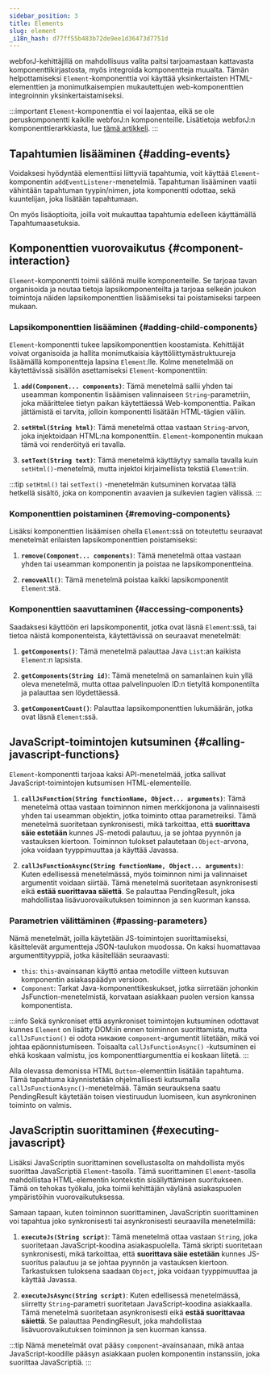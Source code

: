 ```yaml
---
sidebar_position: 3
title: Elements
slug: element
_i18n_hash: d77ff55b483b72de9ee1d36473d7751d
---
```

<DocChip chip='since' label='23.06' />
<JavadocLink type="foundation" location="com/webforj/component/element/Element" top='true'/>

webforJ-kehittäjillä on mahdollisuus valita paitsi tarjoamastaan kattavasta komponenttikirjastosta, myös integroida komponentteja muualta. Tämän helpottamiseksi `Element`-komponenttia voi käyttää yksinkertaisten HTML-elementtien ja monimutkaisempien mukautettujen web-komponenttien integroinnin yksinkertaistamiseksi.

:::important
`Element`-komponenttia ei voi laajentaa, eikä se ole peruskomponentti kaikille webforJ:n komponenteille. Lisätietoja webforJ:n komponenttierarkkiasta, lue [tämä artikkeli](../architecture/controls-components.md).
:::

<ComponentDemo 
path='/webforj/elementinputdemo?' 
javaE='https://raw.githubusercontent.com/webforj/webforj-documentation/refs/heads/main/src/main/java/com/webforj/samples/views/element/ElementInputDemoView.java'
cssURL='/css/element/elementInput.css'
/>

## Tapahtumien lisääminen {#adding-events}

Voidaksesi hyödyntää elementtiisi liittyviä tapahtumia, voit käyttää `Element`-komponentin `addEventListener`-menetelmiä. Tapahtuman lisääminen vaatii vähintään tapahtuman tyypin/nimen, jota komponentti odottaa, sekä kuuntelijan, joka lisätään tapahtumaan.

On myös lisäoptioita, joilla voit mukauttaa tapahtumia edelleen käyttämällä Tapahtumaasetuksia.

<ComponentDemo 
path='/webforj/elementinputevent?' 
javaE='https://raw.githubusercontent.com/webforj/webforj-documentation/refs/heads/main/src/main/java/com/webforj/samples/views/element/ElementInputEventView.java'
cssURL='/css/element/elementInputEvent.css'
height='240px'
/>

## Komponenttien vuorovaikutus {#component-interaction}

`Element`-komponentti toimii säilönä muille komponenteille. Se tarjoaa tavan organisoida ja noutaa tietoja lapsikomponenteilta ja tarjoaa selkeän joukon toimintoja näiden lapsikomponenttien lisäämiseksi tai poistamiseksi tarpeen mukaan.

### Lapsikomponenttien lisääminen {#adding-child-components}

`Element`-komponentti tukee lapsikomponenttien koostamista. Kehittäjät voivat organisoida ja hallita monimutkaisia käyttöliittymästruktuureja lisäämällä komponentteja lapsina `Element`:lle. Kolme menetelmää on käytettävissä sisällön asettamiseksi `Element`-komponenttiin:

1. **`add(Component... components)`**: Tämä menetelmä sallii yhden tai useamman komponentin lisäämisen valinnaiseen `String`-parametriin, joka määrittelee tietyn paikan käytettäessä Web-komponenttia. Paikan jättämistä ei tarvita, jolloin komponentti lisätään HTML-tägien väliin.

2. **`setHtml(String html)`**: Tämä menetelmä ottaa vastaan `String`-arvon, joka injektoidaan HTML:na komponenttiin. `Element`-komponentin mukaan tämä voi renderöityä eri tavalla.

3. **`setText(String text)`**: Tämä menetelmä käyttäytyy samalla tavalla kuin `setHtml()`-menetelmä, mutta injektoi kirjaimellista tekstiä `Element`:iin.

<ComponentDemo 
path='/webforj/elementinputtext?' 
javaE='https://raw.githubusercontent.com/webforj/webforj-documentation/refs/heads/main/src/main/java/com/webforj/samples/views/element/ElementInputTextView.java'
cssURL='/css/element/elementInput.css'
height='175px'
/>

:::tip
`setHtml()` tai `setText()` -menetelmän kutsuminen korvataa tällä hetkellä sisältö, joka on komponentin avaavien ja sulkevien tagien välissä.
:::

### Komponenttien poistaminen {#removing-components}

Lisäksi komponenttien lisäämisen ohella `Element`:ssä on toteutettu seuraavat menetelmät erilaisten lapsikomponenttien poistamiseksi:

1. **`remove(Component... components)`**: Tämä menetelmä ottaa vastaan yhden tai useamman komponentin ja poistaa ne lapsikomponentteina.

2. **`removeAll()`**: Tämä menetelmä poistaa kaikki lapsikomponentit `Element`:stä.

### Komponenttien saavuttaminen {#accessing-components}

Saadaksesi käyttöön eri lapsikomponentit, jotka ovat läsnä `Element`:ssä, tai tietoa näistä komponenteista, käytettävissä on seuraavat menetelmät:

1. **`getComponents()`**: Tämä menetelmä palauttaa Java `List`:an kaikista `Element`:n lapsista.

2. **`getComponents(String id)`**: Tämä menetelmä on samanlainen kuin yllä oleva menetelmä, mutta ottaa palvelinpuolen ID:n tietyltä komponentilta ja palauttaa sen löydettäessä.

3. **`getComponentCount()`**: Palauttaa lapsikomponenttien lukumäärän, jotka ovat läsnä `Element`:ssä.

## JavaScript-toimintojen kutsuminen {#calling-javascript-functions}

`Element`-komponentti tarjoaa kaksi API-menetelmää, jotka sallivat JavaScript-toimintojen kutsumisen HTML-elementeille.

1. **`callJsFunction(String functionName, Object... arguments)`**: Tämä menetelmä ottaa vastaan toiminnon nimen merkkijonona ja valinnaisesti yhden tai useamman objektin, jotka toiminto ottaa parametreiksi. Tämä menetelmä suoritetaan synkronisesti, mikä tarkoittaa, että **suorittava säie estetään** kunnes JS-metodi palautuu, ja se johtaa pyynnön ja vastauksen kiertoon. Toiminnon tulokset palautetaan `Object`-arvona, joka voidaan tyyppimuuttaa ja käyttää Javassa.

2. **`callJsFunctionAsync(String functionName, Object... arguments)`**: Kuten edellisessä menetelmässä, myös toiminnon nimi ja valinnaiset argumentit voidaan siirtää. Tämä menetelmä suoritetaan asynkronisesti eikä **estää suorittavaa säiettä**. Se palauttaa <JavadocLink type="foundation" location="com/webforj/PendingResult" code='true'>PendingResult</JavadocLink>, joka mahdollistaa lisävuorovaikutuksen toiminnon ja sen kuorman kanssa.

### Parametrien välittäminen {#passing-parameters}

Nämä menetelmät, joilla käytetään JS-toimintojen suorittamiseksi, käsittelevät argumentteja JSON-taulukon muodossa. On kaksi huomattavaa argumenttityyppiä, jotka käsitellään seuraavasti:
- `this`: `this`-avainsanan käyttö antaa metodille viitteen kutsuvan komponentin asiakaspäädyn versioon.
- `Component`: Tarkat Java-komponenttikeskukset, jotka siirretään johonkin JsFunction-menetelmistä, korvataan asiakkaan puolen version kanssa komponentista.

:::info
Sekä synkroniset että asynkroniset toimintojen kutsuminen odottavat kunnes `Element` on lisätty DOM:iin ennen toiminnon suorittamista, mutta `callJsFunction()` ei odota никакие `component`-argumentit liitetään, mikä voi johtaa epäonnistumiseen. Toisaalta `callJsFunctionAsync()` -kutsuminen ei ehkä koskaan valmistu, jos komponenttiargumenttia ei koskaan liitetä.
:::

Alla olevassa demonissa HTML `Button`-elementtiin lisätään tapahtuma. Tämä tapahtuma käynnistetään ohjelmallisesti kutsumalla `callJsFunctionAsync()`-menetelmää. Tämän seurauksena saatu <JavadocLink type="foundation" location="com/webforj/PendingResult" code='true'>PendingResult</JavadocLink> käytetään toisen viestiruudun luomiseen, kun asynkroninen toiminto on valmis.

<ComponentDemo 
path='/webforj/elementinputfunction?' 
javaE='https://raw.githubusercontent.com/webforj/webforj-documentation/refs/heads/main/src/main/java/com/webforj/samples/views/element/ElementInputFunctionView.java'
cssURL='/css/element/elementInput.css'
height='240px'
/>

## JavaScriptin suorittaminen {#executing-javascript}

Lisäksi JavaScriptin suorittaminen sovellustasolta on mahdollista myös suorittaa JavaScriptiä `Element`-tasolla. Tämä suorittaminen `Element`-tasolla mahdollistaa HTML-elementin kontekstin sisällyttämisen suoritukseen. Tämä on tehokas työkalu, joka toimii kehittäjän väylänä asiakaspuolen ympäristöihin vuorovaikutuksessa.

Samaan tapaan, kuten toiminnon suorittaminen, JavaScriptin suorittaminen voi tapahtua joko synkronisesti tai asynkronisesti seuraavilla menetelmillä:

1. **`executeJs(String script)`**: Tämä menetelmä ottaa vastaan `String`, joka suoritetaan JavaScript-koodina asiakaspuolella. Tämä skripti suoritetaan synkronisesti, mikä tarkoittaa, että **suorittava säie estetään** kunnes JS-suoritus palautuu ja se johtaa pyynnön ja vastauksen kiertoon. Tarkastuksen tuloksena saadaan `Object`, joka voidaan tyyppimuuttaa ja käyttää Javassa.

2. **`executeJsAsync(String script)`**: Kuten edellisessä menetelmässä, siirretty `String`-parametri suoritetaan JavaScript-koodina asiakkaalla. Tämä menetelmä suoritetaan asynkronisesti eikä **estää suorittavaa säiettä**. Se palauttaa <JavadocLink type="foundation" location="com/webforj/PendingResult" code='true'>PendingResult</JavadocLink>, joka mahdollistaa lisävuorovaikutuksen toiminnon ja sen kuorman kanssa.

:::tip
Nämä menetelmät ovat pääsy `component`-avainsanaan, mikä antaa JavaScript-koodille pääsyn asiakkaan puolen komponentin instanssiin, joka suorittaa JavaScriptiä.
:::
